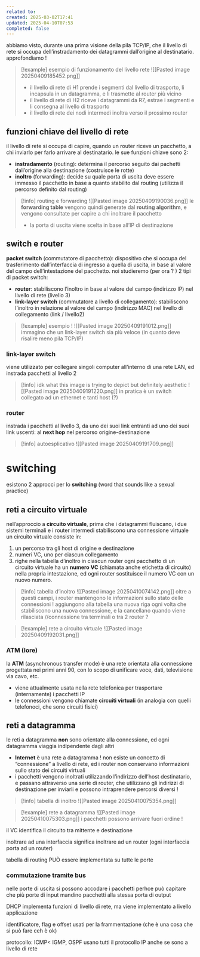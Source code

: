 ```yaml
---
related to: 
created: 2025-03-02T17:41
updated: 2025-04-10T07:53
completed: false
---
```

abbiamo visto, durante una prima visione della pila TCP/IP, che il livello di rete si occupa dell’instradamento dei datagrammi dall’origine al destinatario. approfondiamo !
>[!example] esempio di funzionamento del livello rete
![[Pasted image 20250409185452.png]]
>- il livello di rete di H1 prende i segmenti dal livello di trasporto, li incapsula in un datagramma, e li trasmette al router più vicino
>- il livello di rete di H2 riceve i datagrammi da R7, estrae i segmenti e li consegna al livello di trasporto
>- il livello di rete dei nodi intermedi inoltra verso il prossimo router
## funzioni chiave del livello di rete
il livello di rete si occupa di capire, quando un router riceve un pacchetto, a chi inviarlo per farlo arrivare al destinatario. le sue funzioni chiave sono 2:
- **instradamento** (routing): determina il percorso seguito dai pachetti dall’origine alla destinazione (costruisce le rotte)
- **inoltro** (forwarding): decide su quale porta di uscita deve essere immesso il pacchetto in base a quanto stabilito dal routing (utilizza il percorso definito dal routing)

>[!info] routing e forwarding
![[Pasted image 20250409190036.png]]
>le **forwarding table** vengono quindi generate dal **routing algorithm**, e vengono consultate per capire a chi inoltrare il pacchetto
>- la porta di uscita viene scelta in base all’IP di destinazione
## switch e router
**packet switch** (commutatore di pacchetto): dispositivo che si occupa del trasferimento dall’interfaccia di ingresso a quella di uscita, in base al valore del campo dell’intestazione del pacchetto.
noi studieremo (per ora ? ) 2 tipi di packet switch:
- **router**: stabiliscono l’inoltro in base al valore del campo (indirizzo IP) nel livello di rete (livello 3)
- **link-layer switch** (commutatore a livello di collegamento): stabiliscono l’inoltro in relazione al valore del campo (indirizzo MAC) nel livello di collegamento (link / livello2)
>[!example] esempio !
![[Pasted image 20250409191012.png]]
>immagino che un link-layer switch sia più veloce (in quanto deve risalire meno pila TCP/IP) 

### link-layer switch
viene utilizzato per collegare singoli computer all’interno di una rete LAN, ed instrada pacchetti al livello 2
>[!info] idk what this image is trying to depict but definitely aesthetic
![[Pasted image 20250409191220.png]]
>in pratica è un switch collegato ad un ethernet e tanti host (?)
### router
instrada i pacchetti al livello 3, da uno dei suoi link entranti ad uno dei suoi link uscenti: al **next hop** nel percorso origine-destinazione
>[!info] autoesplicativo
![[Pasted image 20250409191709.png]]

# switching
esistono 2 approcci per lo **switching** (word that sounds like a sexual practice)
## reti a circuito virtuale
nell’approccio a **circuito virtuale**, prima che i datagrammi fluiscano, i due sistemi terminali e i router intermedi stabiliscono una connessione virtuale
un circuito virtuale consiste in:
1. un percorso tra gli host di origine e destinazione
2. numeri VC, uno per ciascun collegamento
3. righe nella tabella d’inoltro in ciascun router
ogni pacchetto di un circuito virtuale ha un **numero VC** (chiamata anche etichetta di circuito) nella propria intestazione, ed ogni router sostituisce il numero VC con un nuovo numero.

>[!info] tabella d’inoltro
![[Pasted image 20250410074142.png]]
oltre a questi campi, i router mantengono le informazioni sullo stato delle connessioni ! aggiungono alla tabella una nuova riga ogni volta che stabiliscono una nuova connessione, e la cancellano quando viene rilasciata //connessione tra terminali o tra 2 router ?

>[!example] rete a circuito virtuale
![[Pasted image 20250409192031.png]]
### ATM (lore)
la **ATM** (asynchronous transfer mode) è una rete orientata alla connessione progettata nei primi anni 90, con lo scopo di unificare voce, dati, televisione via cavo, etc.
- viene attualmente usata nella rete telefonica per trasportare (internamente) i pacchetti IP
- le connessioni vengono chiamate **circuiti virtuali** (in analogia con quelli telefonoci, che sono circuiti fisici)

## reti a datagramma
le reti a datagramma **non** sono orientate alla connessione, ed ogni datagramma viaggia indipendente dagli altri
- **Internet** è una rete a datagramma !
non esiste un concetto di “connessione” a livello di rete, ed i router non conservano informazioni sullo stato dei circuiti virtuali
- i pacchetti vengono inoltrati utilizzando l’indirizzo dell’host destinatario, e passano attraverso una serie di router, che utilizzano gli indirizzi di destinazione per inviarli e possono intraprendere percorsi diversi !
>[!info] tabella di inoltro
![[Pasted image 20250410075354.png]]

>[!example] rete a datagramma
![[Pasted image 20250410075303.png]]
>i pacchetti possono arrivare fuori ordine !

il VC identifica il circuito tra mittente e destinazione


inoltrare ad una interfaccia significa inoltrare ad un router (ogni interfaccia porta ad un router)


tabella di routing PUÒ essere implementata su tutte le porte

### commutazione tramite bus


nelle porte di uscita si possono accodare i pacchetti perhce può capitare che più porte di input mandino pacchetti alla stessa porta di output

DHCP implementa funzioni di livello di rete, ma viene implementato a livello applicazione


identificatore, flag e offset usati per la frammentazione (che è una cosa che si può fare ceh è ok)


protocollo: ICMP< IGMP, OSPF usano tutti il protocollo IP anche se sono a livello di rete

